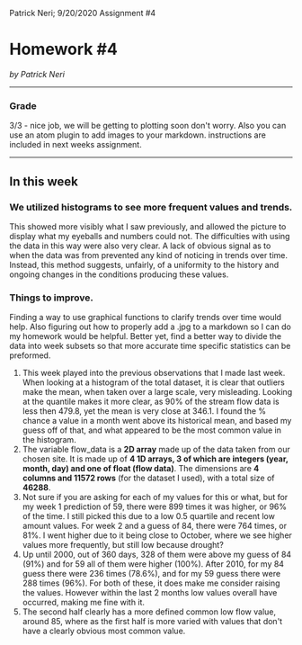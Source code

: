 Patrick Neri; 9/20/2020 Assignment #4

# Homework #4
*by Patrick Neri*

___
### Grade
3/3 - nice job, we will be getting to plotting soon don't worry. Also you can use an atom plugin to add images to your markdown. instructions are included in next weeks assignment. 
___


## In this week
### We utilized histograms to see more frequent values and trends.
This showed more visibly what I saw previously, and allowed the picture to display what my eyeballs and numbers could not.
The difficulties with using the data in this way were also very clear. A lack of obvious signal as to when the data was from prevented any kind of
noticing in trends over time. Instead, this method suggests, unfairly, of a uniformity to the history and ongoing changes in the conditions producing these values.
### Things to improve.
Finding a way to use graphical functions to clarify trends over time would help. Also figuring out how to properly add a .jpg to a markdown so I can do my homework would be helpful.
Better yet, find a better way to divide the data into week subsets so that more accurate time specific statistics can be preformed.
1.  This week played into the previous observations that I made last week. When looking at a histogram of the total dataset, it is clear that outliers make the mean, when taken over a large scale, very misleading.
    Looking at the quantile makes it more clear, as 90% of the stream flow data is less then 479.8, yet the mean is very close at 346.1. I found the % chance a value in a month went above its historical mean, and
    based my guess off of that, and what appeared to be the most common value in the histogram.
2.  The variable flow_data is a **2D array** made up of the data taken from our chosen site. It is made up of **4 1D arrays, 3 of which are integers (year, month, day) and one of float (flow data)**.
    The dimensions are **4 columns and 11572 rows** (for the dataset I used), with a total size of **46288**.
3.  Not sure if you are asking for each of my values for this or what, but for my week 1 prediction of 59, there were 899 times it was higher, or 96% of the time. I still picked this due to a low 0.5 quartile and
    recent low amount values. For week 2 and a guess of 84, there were 764 times, or 81%. I went higher due to it being close to October, where we see higher values more frequently, but still low because drought?
4.  Up until 2000, out of 360 days, 328 of them were above my guess of 84 (91%) and for 59 all of them were higher (100%). After 2010, for my 84 guess there were 236 times (78.6%), and for my 59 guess there were
    288 times (96%). For both of these, it does make me consider raising the values. However within the last 2 months low values overall have occurred, making me fine with it.
5. The second half clearly has a more defined common low flow value, around 85, where as the first half is more varied with values that don't have a clearly obvious most common value.
